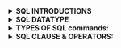 <details>


   
   <summary><b> SQL INTRODUCTIONS </b></summary>
   
# <SUB>1. SQL: Structured Query Language, used to access and manipulate data.</SUB>
# <SUB>2. SQL used CRUD operations to communicate with DB.</SUB>
</br>1. CREATE - execute INSERT statements to insert new tuple into the relation.
</br>2. READ - Read data already in the relations.
</br>3. UPDATE - Modify already inserted data in the relation.
</br>4. DELETE - Delete specific data point/tuple/row or multiple rows.
# <sub>3. SQL is not DB, is a query language.</sub>
# <SUB>4. What is RDBMS? (Relational Database Management System)</SUB>
</br>1. Software that enable us to implement designed relational model.
</br>2. e.g., MySQL, MS SQL, Oracle, IBM etc.
</br>3. Table/Relation is the simplest form of data storage object in R-DB.
</br>4. MySQL is open-source RDBMS, and it uses SQL for all CRUD operations
# <sub>5. MySQL used client-server model, where client is CLI or frontend that used services provided by MySQL server.</sub>
# <sub>6. Difference between SQL and MySQL</sub>
</br>SQL is Structured Query language used to perform CRUD operations in R-DB, while MySQL is a RDBMS used to
store, manage and administrate DB (provided by itself) using SQL.
</details>

<details>




   
<summary><b> SQL DATATYPE </b></summary>

# <SUB>7. SQL DATA TYPES
## 🔹 String Data Types
- </br> **CHAR(n)** Fixed-length string (0–255), e.g., CHAR(251)
- </br> **VARCHAR(n)** Variable-length string (0–65535 depending on row size), e.g., VARCHAR(255)
- </br> **TINYTEXT** String up to 255 characters
- </br> **TEXT** String up to 65,535 characters (64 KB)
- </br> **MEDIUMTEXT** String up to 16,777,215 characters (16 MB)
- </br> **LONGTEXT** String up to 4,294,967,295 characters (4 GB)
- </br> **TINYBLOB** Binary string up to 255 bytes
- </br> **BLOB** Binary string up to 65,535 bytes (64 KB)
- </br> **MEDIUMBLOB** Binary string up to 16 MB
- </br> **LONGBLOB** Binary string up to 4 GB
- </br> **ENUM** One value from a preset list, e.g., ENUM('M','F','Other')
- </br> **SET** One or many values from a preset list, e.g., SET('a','b','c')
## 🔹 Numeric Data Types
- </br> **TINYINT** Integer (-128 to 127)
- </br> **SMALLINT** Integer (-32,768 to 32,767)
- </br> **MEDIUMINT** Integer (-8,388,608 to 8,388,607)
- </br> **INT** Integer (-2,147,483,648 to 2,147,483,647)
- </br> **BIGINT** Integer (-9,223,372,036,854,775,808 to 9,223,372,036,854,775,807)
- </br> **FLOAT** Approx. decimal with precision up to 23 digits
- </br> **DOUBLE** Approx. decimal with precision 24 to 53 digits
- </br> **DECIMAL** Exact fixed-point decimal (stored as string internally)
## 🔹 Date & Time Data Types
- </br> **DATE** Format: `YYYY-MM-DD`
- </br> **DATETIME** Format: `YYYY-MM-DD HH:MM:SS`
- </br> **TIMESTAMP** Format: `YYYYMMDDHHMMSS`
- </br> **TIME** Format: `HH:MM:SS`
## 🔹 Boolean Data Type
- </br> **BOOLEAN** True/False (stored as 0 = False, 1 = True)

# <SUB>8. Size: TINY < SMALL < MEDIUM < INT < BIGINT.</SUB>
# <sub>9. Variable length Data types e.g., VARCHAR, are better to use as they occupy space equal to the actual data Size.</sub>
# <sub>10. Values can also be unsigned e.g., INT UNSIGNED. </sub>

</details>

<details>




   
<summary> <b>TYPES OF SQL commands:</b></summary>

# <sub>11.Types of SQL commands: <sub>
</br>**DDL (data definition language): defining relation schema.**
</br>1. **CREATE**: create table, DB, view.
</br>2 .**ALTER TABLE**: modification in table structure. e.g, change column datatype or add/remove columns.
</br>3. **DROP**: delete table, DB, view.
</br>4. **TRUNCATE**: remove all the tuples from the table.
</br>5. **RENAME**: rename DB name, table name, column name etc
# <sub>12. How to create a database?</SUB>
</br> **CREATE DATABASE** database_name;
</br> **Example** - CREATE DATABASE ORG; { HERE ORG IS A DATABASES NAME. }
# <sub>13. How to show all existing databases? </sub>
</br> **SHOW DATABASES;**
# <sub>14. How to use/select a database? </sub>
</br> **USE** database_name;  
</br> **Example** – USE ORG;
# <sub>15. How to create a table inside a database? </sub>
</br> **CREATE TABLE** table_name (  
column1 datatype,  
column2 datatype,  
column3 datatype,    
);  
</br> **Example** – CREATE TABLE STUDENT (ID INT, NAME VARCHAR(100), AGE INT)
# <sub>16. How to show all tables in the selected database? </sub>
</br> **SHOW TABLES;**
# <sub>17. How to describe the structure of a table? </sub>
</br> **DESCRIBE** table_name;  
</br> **Example** – DESCRIBE STUDENT;
# <sub>18. How to drop (delete) a database? </sub>
</br> **DROP DATABASE** database_name;  
</br> **Example** – DROP DATABASE ORG;
# <sub>19. How to drop (delete) a table? </sub>
</br> **DROP TABLE** table_name;  
</br> **Example** – DROP TABLE STUDENT;
# <sub>20. What is the SQL `ALTER TABLE` statement used for? </sub>
</br> **ALTER TABLE** is used to add, delete, or modify columns in an existing table. It can also add or drop constraints.
# <sub>21. How to add a column to a table? </sub>
</br> **ALTER TABLE** table_name **ADD** column_name datatype;  
</br> **Example** – CREATE TABLE Customers ADD Email VARCHAR(255); { Adds “Email” column to Customers table }
# <sub>22. How to drop (delete) a column from a table? </sub>
</br> **ALTER TABLE** table_name **DROP COLUMN** column_name;  
</br> **Example** – ALTER TABLE Customers DROP COLUMN Email; { Deletes “Email” column }
# <sub>23. How to modify a column's data type? </sub> 
</br> **ALTER TABLE** table_name **MODIFY COLUMN** column_name datatype;  
</br> **Example** – ALTER TABLE Persons MODIFY COLUMN DateOfBirth YEAR; { Changes column type to YEAR }
# <sub>24. How to rename a column? </sub> 
</br> **ALTER TABLE** table_name **RENAME COLUMN** old_name **TO** new_name;  
</br> **Example** – ALTER TABLE Persons RENAME COLUMN Address TO City; { Renames column Address → City }
# <sub>25. How to rename a table? </sub>
</br> **ALTER TABLE** old_table_name **RENAME TO** new_table_name;  
</br> **Example** – ALTER TABLE Customers RENAME TO Clients; { Renames table Customers → Clients }
# <sub>26. How to rename a database? </sub> 
</br> MySQL does **not** support `RENAME DATABASE` directly.  
</br> Instead, you must **create a new database**, then **move (or import/export) the tables** into it.
1. **CREATE DATABASE** new_database;  
2. **RENAME TABLE** old_database.table_name **TO** new_database.table_name;  
   (Repeat for each table)  
3. **DROP DATABASE** old_database; (after confirming data is moved)
Example:  
</br> **CREATE** DATABASE new_org;  
</br> **RENAME TABLE** org.students *TO** new_org.students;  
</br> **DROP DATABASE** org;
# <sub>27. What is the SQL `TRUNCATE` statement used for? </sub>
</br> **TRUNCATE TABLE** is used to delete all rows from a table, but it keeps the table structure for future use.
# <sub>28. How to truncate a table? </sub>
</br> **TRUNCATE TABLE** table_name;  
</br> **Example** – TRUNCATE TABLE Students; { Removes all records from Students table, but keeps the table }
# <sub>29. What is the difference between `TRUNCATE` and `DELETE`? </sub>
</br> **DELETE** – removes rows one by one and can use a **WHERE** condition.  
</br> **TRUNCATE** – removes all rows instantly, does not support **WHERE**, and resets AUTO_INCREMENT counters (in MySQL).
**Example:**  
</br> DELETE FROM Students **WHERE** Age > 20; { Deletes only matching rows }  
</br> **TRUNCATE TABLE** Students; { Deletes all rows }
# <sub>30. What is DRL / DQL (Data Retrieval / Data Query Language)? </sub>
</br> DRL / DQL is used to retrieve data from the database.  
</br> The main keyword is **SELECT**.
# <sub>31. How to select all columns from a table? </sub>
</br> **SELECT * FROM** table_name;  
</br> **Example** – SELECT * FROM Students; { Fetches all columns and all rows from Students }
# <sub>32. How to select specific columns from a table? </sub>
</br> **SELECT** column1, column2 **FROM** table_name;  
</br> **Example** – SELECT Name, Age FROM Students; { Fetches only Name and Age columns }
# <sub>33. What is the order of execution in SELECT? </sub>
</br> The order of execution is **from RIGHT to LEFT**.  
</br> First, the **FROM** clause is executed, then the **SELECT** clause.
# <sub>34. Can we use SELECT keyword without using FROM clause? </sub>
</br> ✅ Yes, using **DUAL tables**.
# <sub> What are DUAL tables? </sub>
</br> DUAL tables are **dummy tables** created by MySQL (and Oracle).  
</br> They help users to perform calculations or functions without referring to user-defined tables.
# <sub>35. Example of SELECT without FROM (using DUAL) </sub>
</br> SELECT 55 + 11; { Returns 66 }  
</br> SELECT NOW(); { Returns current date & time }  
</br> SELECT UCASE('hello'); { Returns HELLO }

 </details>
 
 <details>
    
   <summary><b> SQL CLAUSE & OPERATORS: </b></summary>
   
<details>
<summary><b>SQL CLAUSE</b></summary>
   
# <sub>36. What is the SQL WHERE clause? </sub>
</br> The **WHERE** clause is used to **filter records**.  
</br> It extracts only those records that fulfill a specified condition.
# <sub>37. Syntax of WHERE clause </sub>
</br> **SELECT** column1, column2, ...  
**FROM** table_name  
**WHERE** condition;
```
Example 1 :
Select from customer where country="mexico";
Example 2:
Select from customer where CustomerID = 1;
Example 3 :
Select from customers where CustomerID > 80;
 
```
# <sub>38. Can the WHERE clause be used only in SELECT? </sub>
</br> ❌ No.  
</br> The WHERE clause can also be used in **UPDATE, DELETE,** and other SQL statements.
# <sub>39. What is the SQL BETWEEN operator? </sub>  
</br> The **BETWEEN** operator is used to filter the result set within a certain **range of values**.  
</br> The values can be numbers, text, or dates.  
# <sub>40. Syntax of BETWEEN </sub>  
</br> **SELECT** column1, column2, ...  
**FROM** table_name  
**WHERE** column_name **BETWEEN** value1 **AND** value2;  
# <sub>41. How to select students with Marks between 70 and 90? </sub>  
</br> **SELECT** *  
**FROM** Students  
**WHERE** Marks BETWEEN 70 AND 90;  
# <sub>42. How to select employees with Salary between 30,000 and 50,000? </sub>  
</br> **SELECT** *  
**FROM** Employees  
**WHERE** Salary BETWEEN 30000 AND 50000;  
# <sub>43. How to select customers whose Age is between 25 and 35? </sub>  
</br> **SELECT** *  
**FROM** Customers  
**WHERE** Age BETWEEN 25 AND 35;  
# <sub>44. How to select products where Price is NOT between 500 and 1000? </sub>  
</br> **SELECT** *  
**FROM** Products  
**WHERE** Price NOT BETWEEN 500 AND 1000;  
# <sub>45. How to select orders placed between '2025-01-01' and '2025-06-30'? </sub>  
</br> **SELECT** *  
**FROM** Orders  
**WHERE** OrderDate BETWEEN '2025-01-01' AND '2025-06-30';  
# <sub>46. Can BETWEEN be used with text values? </sub>  
</br> ✅ Yes. For example:  
```sql
SELECT *  
FROM Customers  
WHERE CustomerName BETWEEN 'A' AND 'M';
```
# <sub> What is the SQL ORDER BY keyword? </sub>
</br> The **ORDER BY** keyword is used to **sort the result-set** in ascending or descending order.
# <sub> What is the default sorting order in ORDER BY? </sub>
</br> By default, **ORDER BY** sorts records in **ascending order (ASC)**.
```sql
SELECT * FROM Products ORDER BY Price;
```
# <sub> How do you sort records in descending order? </sub>
</br> Use the DESC keyword to sort records from highest to lowest or Z to A:
```
SELECT * FROM Products ORDER BY Price DESC;
SELECT * FROM Products ORDER BY ProductName DESC;
```
# <sub> How do you sort records by multiple columns? </sub>
</br> List multiple columns separated by commas. Records are sorted by the first column, then by the next if there are duplicates:
```
SELECT * FROM Customers ORDER BY Country, CustomerName;
```
# <sub> How do you use both ASC and DESC in one query? </sub>
</br> Specify the order for each column individually:
```
SELECT * FROM Customers ORDER BY Country ASC, CustomerName DESC;
```
# <sub> What is the SQL SELECT DISTINCT statement? </sub>
</br> The **SELECT DISTINCT** statement is used to return **only distinct (different) values** from a column.
# <sub> Why do we use SELECT DISTINCT? </sub>
</br> To avoid duplicate values in the result set and **list only unique entries**.
# <sub> Syntax of SELECT DISTINCT</sub>
```
sql
SELECT DISTINCT column1, column2, ...
FROM table_name;

```
# <sub> Can SELECT DISTINCT be used on multiple columns?</sub>

</br> ✅ Yes. It considers the combination of values across the listed columns as unique.
```
SELECT DISTINCT Country, City FROM Customers;
```
</br> Returns unique combinations of Country and City.

# <sub> What is the SQL GROUP BY statement? </sub>
</br> The **GROUP BY** statement groups rows that have the same values into **summary rows**.  
</br> Often used with aggregate functions like **COUNT(), SUM(), AVG(), MIN(), MAX()**.
# <sub> Syntax of GROUP BY</sub>
```
sql
SELECT column_name(s)
FROM table_name
WHERE condition
GROUP BY column_name(s)
ORDER BY column_name(s);
```
# <sub> What is the SQL HAVING clause? </sub>
</br> The **HAVING** clause is used to **filter groups** created by the **GROUP BY** statement.  
</br> It is used because the **WHERE** clause **cannot filter aggregate results**.
# <sub> Syntax of HAVING clause</sub>
```
sql
SELECT column_name(s)
FROM table_name
WHERE condition
GROUP BY column_name(s)
HAVING condition
ORDER BY column_name(s);
```

# <sub> Example: Filter groups using HAVING</sub>
```
SELECT Country, COUNT(CustomerID) AS NumberOfCustomers
FROM Customers
GROUP BY Country
HAVING COUNT(CustomerID) > 5;
```   
</br> This returns countries with more than 5 customers.
# <sub> Can multiple conditions be used in HAVING?</sub>
</br> ✅ Yes, multiple conditions can be combined using AND/OR:
```
SELECT Country, COUNT(CustomerID) AS NumberOfCustomers
FROM Customers
GROUP BY Country
HAVING COUNT(CustomerID) > 5 AND COUNT(CustomerID) < 20;
```
</details>



<details>
<summary><b>SQL OPERATOR</b></summary>


# <sub>47. What is the SQL IN operator? </sub>  
</br> The **IN** operator allows you to specify multiple values in a **WHERE** clause.  
</br> It is a shorthand for writing multiple **OR** conditions.  
# <sub>48. What is the syntax of IN? </sub>  
</br> **SELECT** column_name(s)  
**FROM** table_name  
**WHERE** column_name **IN** (value1, value2, ...);  
# <sub>49. How to return all customers from 'Germany', 'France', or 'UK'? </sub>
```
</br> **SELECT** *  
**FROM** Customers  
**WHERE** Country IN ('Germany', 'France', 'UK');
```
# <sub>50. How to return all customers that are NOT from 'Germany', 'France', or 'UK'? </sub>  
```
</br> **SELECT** *  
**FROM** Customers  
**WHERE** Country NOT IN ('Germany', 'France', 'UK');  
```
# <sub>51. What is the SQL AND operator? </sub>
</br> The **AND** operator is used to filter records only when **all conditions** are true.  
</br> **Syntax:**  
```sql
SELECT column1, column2, ...
FROM table_name
WHERE condition1 AND condition2;
```
</br> **Example:**
```
SELECT * 
FROM Customers
WHERE Country = 'Germany' AND City = 'Berlin';
```
# <sub>52. What is the SQL OR operator? </sub>
</br> The OR operator is used to filter records when at least one condition is true.
</br> **Syntax:**
```
SELECT column1, column2, ...
FROM table_name
WHERE condition1 OR condition2;
```
</br> **Example:**
```
SELECT * 
FROM Customers
WHERE Country = 'Germany' OR Country = 'France';
```
# <sub>53. What is the SQL NOT operator? </sub>
</br> The NOT operator is used to display records when the condition is not true.
</br> **Syntax:**
```
SELECT column1, column2, ...
FROM table_name
WHERE NOT condition;
```
</br> **Example:**
```
SELECT * 
FROM Customers
WHERE Country NOT IN ('Germany', 'France', 'UK');
```
# <sub>54. What is the SQL IS NULL operator? </sub>
</br> The IS NULL operator is used to test for empty (NULL) values in a column.
</br> **Syntax:**
```
SELECT column1, column2, ...
FROM table_name
WHERE column_name IS NULL;
```
</br> **Example:**
```
SELECT * 
FROM Customers
WHERE Address IS NULL;

```
</details>


<details>
<summary><b>SQL WILDCARDS</b></summary>
   
# <sub>55. What are SQL Wildcards? </sub>
</br> SQL Wildcards are special symbols used with the **LIKE** operator to search for specific patterns in a column.  
</br>They allow you to substitute one or more characters in string matching.  
# <sub>56. Why are SQL Wildcards used? </sub>
</br> Wildcards are used in the **WHERE** clause to perform flexible searches when you don’t know the exact value.  
</br>They help find partial matches instead of exact matches.  
# <sub>57. What does the % wildcard represent? </sub>
</br> The **%** wildcard matches **zero or more characters**.  
**Examples:**  
```sql
-- Names ending with 'es'
SELECT * FROM Customers WHERE CustomerName LIKE '%es';

-- Names containing 'mer'
SELECT * FROM Customers WHERE CustomerName LIKE '%mer%';
```
# <sub>57. What does the _ wildcard represent? </sub>
</br> The _ wildcard matches exactly one character.
```
-- Any city ending with 'ondon'
SELECT * FROM Customers WHERE City LIKE '_ondon';
-- City starting with 'L' and ending with 'on'
SELECT * FROM Customers WHERE City LIKE 'L___on';
```
# <sub>58. How is the [] wildcard used in SQL? </sub>
</br> The [] wildcard matches any one character from inside the brackets.
**Example:**
```
-- Names starting with b, s, or p
SELECT * FROM Customers WHERE CustomerName LIKE '[bsp]%';
```
# <sub> 57. What does the - wildcard do? </sub>
</br> The - wildcard specifies a range of characters inside brackets.
**Example:**
```
-- Names starting with a–f
SELECT * FROM Customers WHERE CustomerName LIKE '[a-f]%';
```
# <sub>59. Can SQL wildcards be combined? </sub>
</br> ✅ Yes. Wildcards can be combined for more complex patterns.
**Examples:**
```
-- Names starting with 'a' and at least 3 characters long
SELECT * FROM Customers WHERE CustomerName LIKE 'a__%';

-- Names having 'r' in the second position
SELECT * FROM Customers WHERE CustomerName LIKE '_r%';
```
# <sub>60. What happens if no wildcard is used with LIKE? </sub>
</br> Without wildcards, the LIKE operator behaves like the = operator (exact match).
```
***Example:**

SELECT * FROM Customers WHERE Country LIKE 'Spain';
```
# <sub>61. Are all wildcards supported in every SQL database? </sub>
</br> ❌ No. Some wildcards are not supported in MySQL and PostgreSQL.
```
% and _ → Supported everywhere

[], -, ^ → Not supported in MySQL/PostgreSQL

{} → Only supported in Oracle
```


</details>



<details>
<summary><b>SQL ALISE</b></summary>
   
# <sub>62. What is a SQL Alias? </sub>
</br> A SQL Alias is a **temporary name** given to a table or column to make it more readable.  
</br> It exists only for the duration of the query.

# <sub>63. How do you create a column alias in MySQL? </sub>
</br> Use the **AS** keyword (optional in MySQL):  
```sql
SELECT CustomerID AS ID FROM Customers;
-- Or without AS
SELECT CustomerID ID FROM Customers;
```
# <sub>64. How do you give an alias with spaces in MySQL? </sub>
</br> Surround the alias with **backticks (`)** in MySQL:
```
SELECT ProductName AS `My Great Products` FROM Products;
```
# <sub> Why are table aliases useful? </sub>
</br> Table aliases are useful when:
</br>Using more than one table in a query,
</br>Making long column or table names shorter,
</br>Improving query readability,
```
Example:

SELECT o.OrderID, o.OrderDate, c.CustomerName
FROM Customers AS c, Orders AS o
WHERE c.CustomerName='Around the Horn' AND c.CustomerID=o.CustomerID;
```

</detilas>


<details>
   
   <summary> <b>SQL KEY </b></summary> 

      
</details>






</details>














